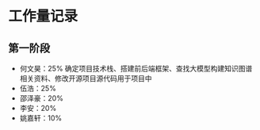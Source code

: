 # 工作量记录

## 第一阶段
- 何文昊：25% 确定项目技术栈、搭建前后端框架、查找大模型构建知识图谱相关资料、修改开源项目源代码用于项目中
- 伍浩：25%
- 邵泽豪：20%
- 李安：20%
- 姚嘉轩：10%
